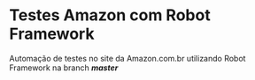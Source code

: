 # Testes Amazon com Robot Framework
Automação de testes no site da Amazon.com.br utilizando Robot Framework na branch ***master***
